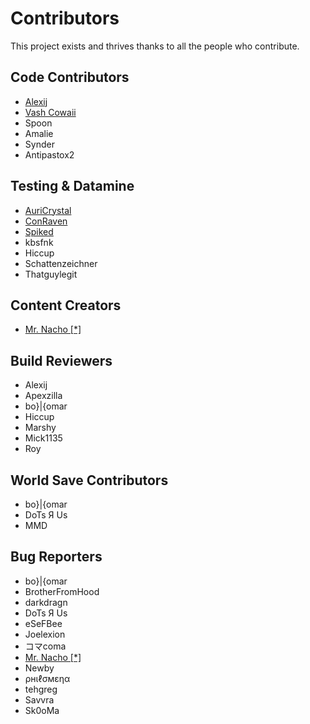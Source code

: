# Contributors

This project exists and thrives thanks to all the people who contribute.

## Code Contributors

- [Alexij](https://www.youtube.com/watch?v=dQw4w9WgXcQ)
- [Vash Cowaii](https://cowaii.io)
- Spoon
- Amalie
- Synder
- Antipastox2

## Testing & Datamine

- [AuriCrystal](https://www.youtube.com/@AuriCrystal/)
- [ConRaven](https://www.youtube.com/c/ConstantineRavens)
- [Spiked](https://www.youtube.com/@newspiked7385)
- kbsfnk
- Hiccup
- Schattenzeichner
- Thatguylegit

## Content Creators

- [Mr. Nacho [\*] ](https://www.youtube.com/@Mr-Nacho420)

## Build Reviewers

- Alexij
- Apexzilla
- bo}|{omar
- Hiccup
- Marshy
- Mick1135
- Roy

## World Save Contributors

- bo}|{omar
- DoTs Я Us
- MMD

## Bug Reporters

- bo}|{omar
- BrotherFromHood
- darkdragn
- DoTs Я Us
- eSeFBee
- Joelexion
- コマcoma
- [Mr. Nacho [\*] ](https://www.youtube.com/@Mr-Nacho420)
- Newby
- ρнιℓσмεηα
- tehgreg
- Savvra
- Sk0oMa
